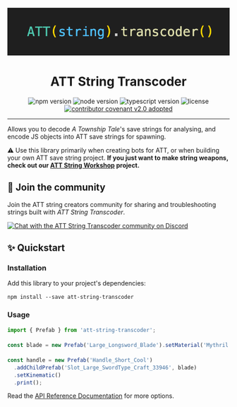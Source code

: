 <p align="center">
  <img src="./att-string-transcoder.png" alt="ATT String Transcoder" />
</p>

<h1 align="center">ATT String Transcoder</h1>

<p align="center">
  <img alt="npm version" src="https://img.shields.io/npm/v/att-string-transcoder?style=for-the-badge" />
  <img alt="node version" src="https://img.shields.io/node/v/att-string-transcoder?style=for-the-badge">
  <img alt="typescript version" src="https://img.shields.io/npm/dependency-version/att-string-transcoder/dev/typescript?style=for-the-badge">
  <img alt="license" src="https://img.shields.io/npm/l/att-string-transcoder?style=for-the-badge" />
  <a href="CODE-OF-CONDUCT.md"><img alt="contributor covenant v2.0 adopted" src="https://img.shields.io/badge/Contributor%20Covenant-v2.0%20adopted-ff69b4.svg?style=for-the-badge" /></a>
</p>

---

Allows you to decode _A Township Tale_'s save strings for analysing, and encode JS objects into ATT save strings for spawning.

⚠️ Use this library primarily when creating bots for ATT, or when building your own ATT save string project. **If you just want to make string weapons, check out our [ATT String Workshop](https://github.com/mdingena/att-string-workshop) project.**

## :speech_balloon: Join the community

Join the ATT string creators community for sharing and troubleshooting strings built with _ATT String Transcoder_.

<a href="https://discord.gg/XXCMeHvff7" target="_blank"><img alt="Chat with the ATT String Transcoder community on Discord" src="https://img.shields.io/discord/1130738357496979497?style=for-the-badge" /></a>

## :sparkles: Quickstart

### Installation

Add this library to your project's dependencies:

```shell
npm install --save att-string-transcoder
```

### Usage

```ts
import { Prefab } from 'att-string-transcoder';

const blade = new Prefab('Large_Longsword_Blade').setMaterial('Mythril');

const handle = new Prefab('Handle_Short_Cool')
  .addChildPrefab('Slot_Large_SwordType_Craft_33946', blade)
  .setKinematic()
  .print();
```

Read the [API Reference Documentation](docs/README.md) for more options.
